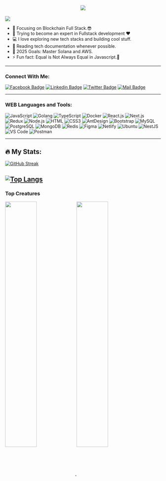 <h1 align="center">
  <a href="https://git.io/typing-svg">
    <img src="https://readme-typing-svg.herokuapp.com/?lines=Hello,+There!+👋;This+is+Best+Developer+in+the+world....;Nice+to+meet+you!&center=true&size=30">
  </a>
</h1>

![](https://komarev.com/ghpvc/?username=said7388&color=brightgreen)

- 🔭 Focusing on Blockchain Full Stack.😎
- 🌱 Trying to become an expert in Fullstack development ❤
- 💻 I love exploring new tech stacks and building cool stuff.
- 📰 Reading tech documentation whenever possible.
- 🥅 2025 Goals: Master Solana and AWS.
- ⚡ Fun fact: Equal is Not Always Equal in Javascript.🤣

---

### Connect With Me:

[![Facebook Badge](https://img.shields.io/badge/Facebook-1877F2?style=for-the-badge&logo=facebook&logoColor=white)](#)
[![Linkedin Badge](https://img.shields.io/badge/LinkedIn-0077B5?style=for-the-badge&logo=linkedin&logoColor=white)](https://www.linkedin.com/in/kristapor-katar-08694b335)
[![Twitter Badge](https://img.shields.io/badge/Twitter-1DA1F2?style=for-the-badge&logo=twitter&logoColor=white)](#)
[![Mail Badge](https://img.shields.io/badge/Gmail-D14836?style=for-the-badge&logo=gmail&logoColor=white)](mailto:felixvibeke1998@gmail.com)

---

### WEB Languages and Tools:

![JavaScript](https://img.shields.io/badge/JavaScript-F7DF1E?style=flat-square&logo=javascript&logoColor=black)
![Golang](https://img.shields.io/badge/Golang-F7F7F7?style=flat-square&logo=go&logoColor=00A7D0)
![TypeScript](https://img.shields.io/badge/TypeScript-007ACC?style=flat-square&logo=typescript&logoColor=white)
![Docker](https://img.shields.io/badge/Docker-0CC1F3?style=flat-square&logo=docker&logoColor=white)
![React.js](https://img.shields.io/badge/React.js-0081CB?style=flat-square&logo=react&logoColor=61DAFB)
![Next.js](https://img.shields.io/badge/Next.js-f7f7f7?style=flastic&logo=Next.js&logoColor=000000)
![Redux](https://img.shields.io/badge/Redux-black?style=flastic&logo=Redux&logoColor=764ABC)
![Node.js](https://img.shields.io/badge/Node.js-43853D?style=flat-square&logo=node.js&logoColor=white)
![HTML](https://img.shields.io/badge/HTML5-E34F26?style=flat-square&logo=html5&logoColor=white)
![CSS3](https://img.shields.io/badge/CSS3-1572B6?style=flat-square&logo=css3&logoColor=white)
![AntDesign](https://img.shields.io/badge/AntDesign-f7f7f7?style=flastic&logo=AntDesign&logoColor=0170FE)
![Bootstrap](https://img.shields.io/badge/Bootstrap-563D7C?style=flat-square&logo=bootstrap&logoColor=white)
![MySQL](https://img.shields.io/badge/MySQL-005C84?style=flat-square&logo=mysql&logoColor=white)
![PostgreSQL](https://img.shields.io/badge/PostgreSQL-31658D?style=flastic&logo=PostgreSQL&logoColor=white)
![MongoDB](https://img.shields.io/badge/MongoDB-F7F7F7?style=flat-square&logo=mongodb&logoColor=49A248)
![Redis](https://img.shields.io/badge/redis-%23DD0031.svg?&style=flat-square&logo=redis&logoColor=white)
![Figma](https://img.shields.io/badge/Figma-f7f7f7?style=flastic&logo=Figma&logoColor=F24E1E)
![Netlify](https://img.shields.io/badge/Netlify-00C7B7?style=flat-square&logo=netlify&logoColor=white)
![Ubuntu](https://img.shields.io/badge/Ubuntu-E05924?style=flat-square&logo=ubuntu&logoColor=black)
![NestJS](https://img.shields.io/badge/Nestjs-000000?style=flat-square&logo=nestjs&logoColor=D9224D)
![VS Code](https://img.shields.io/badge/VisualStudio-2C2B30?style=flastic&logo=VisualStudioCode&logoColor=007ACC)
![Postman](https://img.shields.io/badge/Postman-f7f7f7?style=flastic&logo=Postman&logoColor=FF6C37)


---

## :fire: My Stats:
[![GitHub Streak](http://github-readme-streak-stats.herokuapp.com?user=0xTijan&theme=dark&background=000000)](https://git.io/streak-stats)



[![Top Langs](https://github-readme-stats.vercel.app/api/top-langs/?username=0xTijan&layout=compact&theme=vision-friendly-dark)](https://github.com/anuraghazra/github-readme-stats)
---



### Top Creatures


<a href="https://tellimer.com/">
  <img align="center" width=45% src="https://github.com/FelixVibeke/About-me/blob/main/public/readme/11.png" />
</a>
<a href="https://anatha.io/](https://nexthink.com/">
  <img align="center" width=45% src="https://github.com/FelixVibeke/About-me/blob/main/public/readme/44.png" />
</a>
